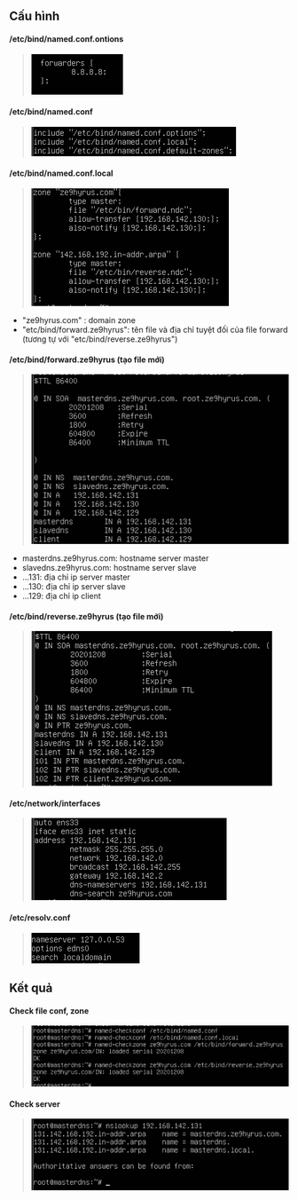 ## Cấu hình

#### /etc/bind/named.conf.ontions

> ![](./images/dns/confop.png)

#### /etc/bind/named.conf

> ![](./images/dns/conf.png)

#### /etc/bind/named.conf.local

> ![](./images/dns/conflocal.png)

- "ze9hyrus.com" : domain zone
- "etc/bind/forward.ze9hyrus": tên file và địa chỉ tuyệt đối của file forward (tương tự với "etc/bind/reverse.ze9hyrus")

#### /etc/bind/forward.ze9hyrus (tạo file mới)

> ![](./images/dns/fw.png)
- masterdns.ze9hyrus.com: hostname server master
- slavedns.ze9hyrus.com: hostname server slave
- ...131: địa chỉ ip server master
- ...130: địa chỉ ip server slave
- ...129: địa chỉ ip client
#### /etc/bind/reverse.ze9hyrus (tạo file mới)

> ![](./images/dns/rv.png)

#### /etc/network/interfaces

> ![](./images/dns/itf.png)

#### /etc/resolv.conf 

> ![](./images/dns/rs.png)

## Kết quả

#### Check file conf, zone

> ![](./images/dns/check.png)

#### Check server

> ![](./images/dns/result.png)
